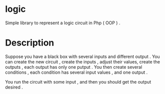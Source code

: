 logic
=====

Simple library to represent a logic circuit in Php ( OOP ) .

Description
===========
Suppose you have a black box with several inputs and different output .
You can create the new circuit , create the inputs , adjust their values, create the outputs , each output has only one putput .
You then create several conditions , each condition has several input values , and one output . 

You run the circuit with some input , and then you should get the output desired .
